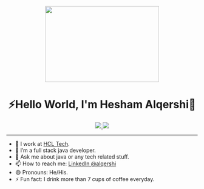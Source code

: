 <!-- [![160744959694494596](https://user-images.githubusercontent.com/6764957/101521273-94ed0f00-39c0-11eb-9721-1fb49097a171.png)](https://github.com/sw-yx?tab=repositories) -->

<p align="center">
<!--     <img windth="470" src="https://i.pinimg.com/originals/30/b8/17/30b8174c6f1a07e0af9bcf41fec3a5f5.gif"> -->
    <img width="300" height="200" src="https://user-images.githubusercontent.com/49689391/123983563-f7741f80-d991-11eb-852d-48e64b1b1b31.gif">
  
</p>

<h1 align="center">⚡️Hello World, I'm Hesham Alqershi🤖</h1></center>

<p align="center">
<a href="mailto:alqershi.hesham@gmail.com">
<img src="https://img.shields.io/badge/Gmail-D14815?style=for-the-badge&logo=gmail&logoColor=white"/>
</a><a href="https://www.linkedin.com/in/alqershi/">
<img src="https://img.shields.io/badge/LinkedIn-0077B5?style=for-the-badge&logo=linkedin&logoColor=white"/>
</a>
<!--  <a href="https://https://leetcode.com/haalqershi/">
<img src="https://img.shields.io/badge/npm-CB3837?style=for-the-badge&logo=npm&logoColor=white"/>
</a> -->
</p>

--- 

- 🔭 I work at [HCL Tech](https://hcl.com/).
- 🌱 I’m a full stack java developer.
- 💬 Ask me about java or any tech related stuff.
- 📫 How to reach me: [LinkedIn @alqershi](https://www.linkedin.com/in/alqershi)
- 😄 Pronouns: He/His.
- ⚡ Fun fact: I drink more than 7 cups of coffee everyday.
